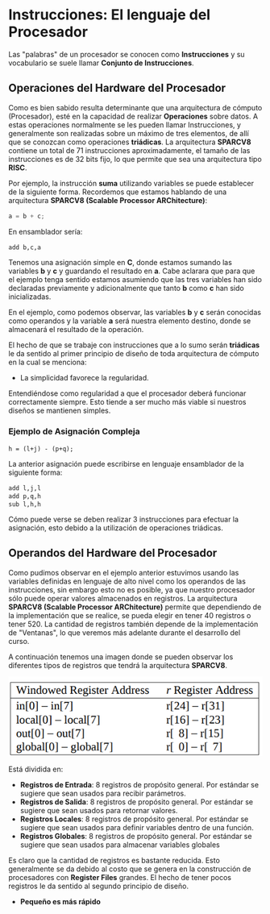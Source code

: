 # Instrucciones: El lenguaje del Procesador

Las "palabras" de un procesador se conocen como **Instrucciones** y su vocabulario se suele llamar **Conjunto de Instrucciones**.

## Operaciones del Hardware del Procesador

Como es bien sabido resulta determinante que una arquitectura de cómputo (Procesador), esté en la capacidad de realizar **Operaciones** sobre datos. A estas operaciones normalmente se les pueden llamar Instrucciones, y generalmente son realizadas sobre un máximo de tres elementos, de allí que se conozcan como operaciones **triádicas**. La arquitectura __SPARCV8__ contiene un total de 71 instrucciones aproximadamente, el tamaño de las instrucciones es de 32 bits fijo, lo que permite que sea una arquitectura tipo __RISC__.

Por ejemplo, la instrucción **suma** utilizando variables se puede establecer de la siguiente forma. Recordemos que estamos hablando de una arquitectura **SPARCV8 (Scalable Processor ARChitecture)**:

```c
a = b + c;
```

En ensamblador sería:

```assembly
add b,c,a
```
Tenemos una asignación simple en __C__, donde estamos sumando las variables __b__ y __c__ y guardando el resultado en __a__. Cabe aclarara que para que el ejemplo tenga sentido estamos asumiendo que las tres variables han sido declaradas previamente y adicionalmente que tanto __b__ como __c__ han sido inicializadas.

En el ejemplo, como podemos observar, las variables __b__ y __c__ serán conocidas como operandos y la variable __a__ será nuestra elemento destino, donde se almacenará el resultado de la operación.

El hecho de que se trabaje con instrucciones que a lo sumo serán __triádicas__ le da sentido al primer principio de diseño de toda arquitectura de cómputo en la cual se menciona:

* La simplicidad favorece la regularidad.

Entendiéndose como regularidad a que el procesador deberá funcionar correctamente siempre. Esto tiende a ser mucho más viable si nuestros diseños se mantienen simples.

### Ejemplo de Asignación Compleja

```
h = (l+j) - (p+q);
```

La anterior asignación puede escribirse en lenguaje ensamblador de la siguiente forma:

```assembly
add l,j,l
add p,q,h
sub l,h,h
```
Cómo puede verse se deben realizar 3 instrucciones para efectuar la asignación, esto debido a la utilización de operaciones triádicas.


## Operandos del Hardware del Procesador

Como pudimos observar en el ejemplo anterior estuvimos usando las variables definidas en lenguaje de alto nivel como los operandos de las instrucciones, sin embargo esto no es posible, ya que nuestro procesador sólo puede operar valores almacenados en registros. La arquitectura __SPARCV8 (Scalable Processor ARChitecture)__ permite que dependiendo de la implementación que se realice, se pueda elegir en tener 40 registros o tener 520. La cantidad de registros también depende de la implementación de "Ventanas", lo que veremos más adelante durante el desarrollo del curso.

A continuación tenemos una imagen donde se pueden observar los diferentes tipos de registros que tendrá la arquitectura __SPARCV8__.

![WindowAddressing](./images/windowaddr.png)


Está dividida en:

* **Registros de Entrada**: 8 registros de propósito general. Por estándar se sugiere que sean usados para recibir parámetros.
* **Registros de Salida**: 8 registros de propósito general. Por estándar se sugiere que sean usados para retornar valores.
* **Registros Locales**: 8 registros de propósito general. Por estándar se sugiere que sean usados para definir variables dentro de una función.
* **Registros Globales**: 8 registros de propósito general. Por estándar se sugiere que sean usados para almacenar variables globales

Es claro que la cantidad de registros es bastante reducida. Esto generalmente se da debido al costo que se genera en la construcción de procesadores con __Register Files__ grandes. El hecho de tener pocos registros le da sentido al segundo principio de diseño.

* **Pequeño es más rápido**
